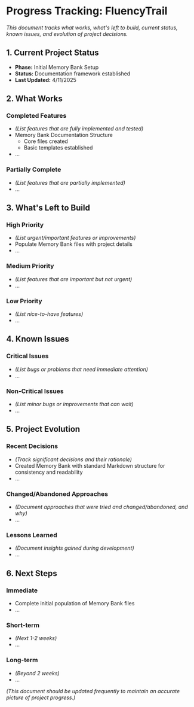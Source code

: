 # Progress Tracking: FluencyTrail

*This document tracks what works, what's left to build, current status, known issues, and evolution of project decisions.*

## 1. Current Project Status

*   **Phase:** Initial Memory Bank Setup
*   **Status:** Documentation framework established
*   **Last Updated:** 4/11/2025

## 2. What Works

### Completed Features
*   *(List features that are fully implemented and tested)*
*   Memory Bank Documentation Structure
    *   Core files created
    *   Basic templates established
*   ...

### Partially Complete
*   *(List features that are partially implemented)*
*   ...

## 3. What's Left to Build

### High Priority
*   *(List urgent/important features or improvements)*
*   Populate Memory Bank files with project details
*   ...

### Medium Priority
*   *(List features that are important but not urgent)*
*   ...

### Low Priority
*   *(List nice-to-have features)*
*   ...

## 4. Known Issues

### Critical Issues
*   *(List bugs or problems that need immediate attention)*
*   ...

### Non-Critical Issues
*   *(List minor bugs or improvements that can wait)*
*   ...

## 5. Project Evolution

### Recent Decisions
*   *(Track significant decisions and their rationale)*
*   Created Memory Bank with standard Markdown structure for consistency and readability
*   ...

### Changed/Abandoned Approaches
*   *(Document approaches that were tried and changed/abandoned, and why)*
*   ...

### Lessons Learned
*   *(Document insights gained during development)*
*   ...

## 6. Next Steps

### Immediate
*   Complete initial population of Memory Bank files
*   ...

### Short-term
*   *(Next 1-2 weeks)*
*   ...

### Long-term
*   *(Beyond 2 weeks)*
*   ...

*(This document should be updated frequently to maintain an accurate picture of project progress.)*
